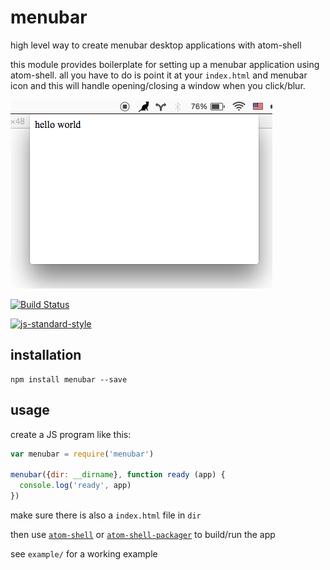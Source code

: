 # menubar

high level way to create menubar desktop applications with atom-shell

this module provides boilerplate for setting up a menubar application using atom-shell. all you have to do is point it at your `index.html` and menubar icon and this will handle opening/closing a window when you click/blur.

![screenshot](screenshot.png)

[![Build Status](https://travis-ci.org/maxogden/menubar.svg?branch=master)](https://travis-ci.org/maxogden/menubar)

[![js-standard-style](https://raw.githubusercontent.com/feross/standard/master/badge.png)](https://github.com/feross/standard)

## installation

```
npm install menubar --save
```

## usage

create a JS program like this:

```js
var menubar = require('menubar')

menubar({dir: __dirname}, function ready (app) {
  console.log('ready', app)
})
```

make sure there is also a `index.html` file in `dir`

then use [`atom-shell`](https://npmjs.org/atom-shell) or [`atom-shell-packager`](https://npmjs.org/atom-shell-packager) to build/run the app

see `example/` for a working example
